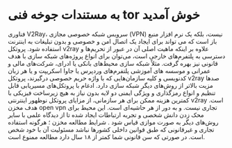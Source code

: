 # به مستندات جوخه فنی tor خوش آمدید 
فناوری V2Ray، سرویس شبکه خصوصی مجازی (VPN) نیست، بلکه یک نرم افزار منبع باز است که می تواند برای ایجاد یک اتصال امن و خصوصی و بدون تبلیغات به اینترنت استفاده شود.
پروتکل v2ray علاوه بر اینکه ماهیت اصلی آن در عبور از تحریم‌ها و دسترسی به پلتفرم‌های خارجی است،  می‌توان برای انواع پروژه‌های شبکه سازی با هدف قانونی نیز بهره گرفت.
مثلاً شبکه سازی محیط‌های بانکی یا ادرای، شرکت‌های مالی و عمرانی و موسسه های آموزشی پلتفرم‌های وردپرس یا جاوا اسکریپت و یا هر زبان کدنویسی و کلیه سازمان‌هایی که با واژه حریم خصوصی درگیرند، پروتکل v2ray صدها مزیت بالاتر از روش‌های دیگر شبکه سازی دارد.
ادغام با پروتکل‌های مسیریابی قابل تنظیم و انواع رمزگذاری و ویژگی ایمنی دو لایه بدون نیاز به هیچ زیرساخت فیزیکی با کمترین هزینه ممکن برای هر سازمانی، از مزایای پروتکل نوظهور اینترنتی v2ray است.
هدف مخزن open vpn تجاری نیست‌. و به دور از هر حاشیه‌ای است. این محیط برای محک زدن دانش شخصی و تجربه ارتباطات ایجاد شده تا از دیدگاه علمی با سایر روش‌های دیگر به صورت موازی قیاس شود .
شرایط مطالعه مخزن ؛ هرگونه استفاده تجاری و غیرقانونی که طبق قوانین داخلی کشورها نباشد مسئولیت آن با خود شخص است. در صورتی که سن قانونی شما کمتر از ۱۸ سال دارد مطالعه ممنوع است.
